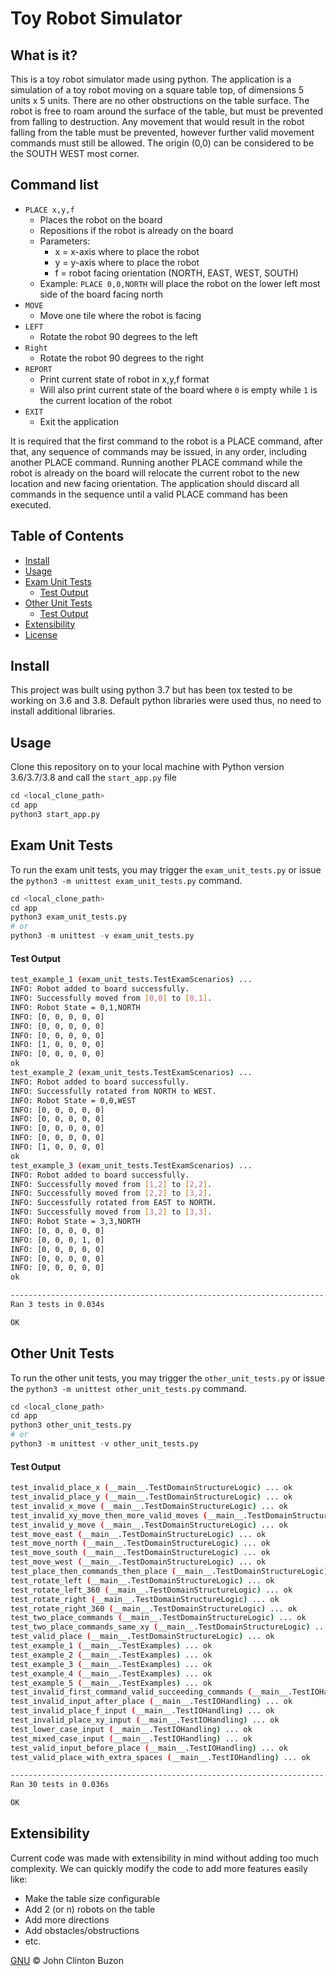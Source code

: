 # Toy Robot Simulator

## What is it?

This is a toy robot simulator made using python. The application is a simulation of a toy robot moving on a square table top, of dimensions 5 units x 5 units. There are no other obstructions on the table surface. The robot is free to roam around the surface of the table, but must be prevented from falling to destruction. Any movement that would result in the robot falling from the table must be prevented, however further valid movement commands must still be allowed. The origin (0,0) can be considered to be the SOUTH WEST most corner.

## Command list

- `PLACE x,y,f`
	- Places the robot on the board
	- Repositions if the robot is already on the board
	- Parameters:
		- x = x-axis where to place the robot
		- y = y-axis where to place the robot
		- f = robot facing orientation (NORTH, EAST, WEST, SOUTH)
	- Example: `PLACE 0,0,NORTH` will place the robot on the lower left most side of the board facing north
- `MOVE`
	- Move one tile where the robot is facing
- `LEFT`
	- Rotate the robot 90 degrees to the left
- `Right`
	- Rotate the robot 90 degrees to the right
- `REPORT`
	- Print current state of robot in x,y,f format
	- Will also print current state of the board where `0` is empty while `1` is the current location of the robot
- `EXIT`
	- Exit the application

It is required that the first command to the robot is a PLACE command, after that, any sequence of commands may be issued, in any order, including another PLACE command. Running another PLACE command while the robot is already on the board will relocate the current robot to the new location and new facing orientation. The application should discard all commands in the sequence until a valid PLACE command has been executed.

## Table of Contents

- [Install](#install)
- [Usage](#usage)
- [Exam Unit Tests](#exam-unit-tests)
	- [Test Output](#test-output)
- [Other Unit Tests](#other-unit-tests)
	- [Test Output](#test-output-1)
- [Extensibility](#extensibility)
- [License](#license)

## Install

This project was built using python 3.7 but has been tox tested to be working on 3.6 and 3.8. Default python libraries were used thus, no need to install additional libraries.

## Usage

Clone this repository on to your local machine with Python version 3.6/3.7/3.8 and call the `start_app.py` file

```Python
cd <local_clone_path>
cd app
python3 start_app.py
```

## Exam Unit Tests

To run the exam unit tests, you may trigger the `exam_unit_tests.py` or issue the `python3 -m unittest exam_unit_tests.py` command.

```Python
cd <local_clone_path>
cd app
python3 exam_unit_tests.py
# or
python3 -m unittest -v exam_unit_tests.py
```
#### Test Output

```bash
test_example_1 (exam_unit_tests.TestExamScenarios) ... 
INFO: Robot added to board successfully.
INFO: Successfully moved from [0,0] to [0,1].
INFO: Robot State = 0,1,NORTH
INFO: [0, 0, 0, 0, 0]
INFO: [0, 0, 0, 0, 0]
INFO: [0, 0, 0, 0, 0]
INFO: [1, 0, 0, 0, 0]
INFO: [0, 0, 0, 0, 0]
ok
test_example_2 (exam_unit_tests.TestExamScenarios) ... 
INFO: Robot added to board successfully.
INFO: Successfully rotated from NORTH to WEST.
INFO: Robot State = 0,0,WEST
INFO: [0, 0, 0, 0, 0]
INFO: [0, 0, 0, 0, 0]
INFO: [0, 0, 0, 0, 0]
INFO: [0, 0, 0, 0, 0]
INFO: [1, 0, 0, 0, 0]
ok
test_example_3 (exam_unit_tests.TestExamScenarios) ... 
INFO: Robot added to board successfully.
INFO: Successfully moved from [1,2] to [2,2].
INFO: Successfully moved from [2,2] to [3,2].
INFO: Successfully rotated from EAST to NORTH.
INFO: Successfully moved from [3,2] to [3,3].
INFO: Robot State = 3,3,NORTH
INFO: [0, 0, 0, 0, 0]
INFO: [0, 0, 0, 1, 0]
INFO: [0, 0, 0, 0, 0]
INFO: [0, 0, 0, 0, 0]
INFO: [0, 0, 0, 0, 0]
ok

----------------------------------------------------------------------
Ran 3 tests in 0.034s

OK
```
## Other Unit Tests

To run the other unit tests, you may trigger the `other_unit_tests.py` or issue the `python3 -m unittest other_unit_tests.py` command.

```Python
cd <local_clone_path>
cd app
python3 other_unit_tests.py
# or
python3 -m unittest -v other_unit_tests.py
```
#### Test Output

```bash
test_invalid_place_x (__main__.TestDomainStructureLogic) ... ok
test_invalid_place_y (__main__.TestDomainStructureLogic) ... ok
test_invalid_x_move (__main__.TestDomainStructureLogic) ... ok
test_invalid_xy_move_then_more_valid_moves (__main__.TestDomainStructureLogic) ... ok
test_invalid_y_move (__main__.TestDomainStructureLogic) ... ok
test_move_east (__main__.TestDomainStructureLogic) ... ok
test_move_north (__main__.TestDomainStructureLogic) ... ok
test_move_south (__main__.TestDomainStructureLogic) ... ok
test_move_west (__main__.TestDomainStructureLogic) ... ok
test_place_then_commands_then_place (__main__.TestDomainStructureLogic) ... ok
test_rotate_left (__main__.TestDomainStructureLogic) ... ok
test_rotate_left_360 (__main__.TestDomainStructureLogic) ... ok
test_rotate_right (__main__.TestDomainStructureLogic) ... ok
test_rotate_right_360 (__main__.TestDomainStructureLogic) ... ok
test_two_place_commands (__main__.TestDomainStructureLogic) ... ok
test_two_place_commands_same_xy (__main__.TestDomainStructureLogic) ... ok
test_valid_place (__main__.TestDomainStructureLogic) ... ok
test_example_1 (__main__.TestExamples) ... ok
test_example_2 (__main__.TestExamples) ... ok
test_example_3 (__main__.TestExamples) ... ok
test_example_4 (__main__.TestExamples) ... ok
test_example_5 (__main__.TestExamples) ... ok
test_invalid_first_command_valid_succeeding_commands (__main__.TestIOHandling) ... ok
test_invalid_input_after_place (__main__.TestIOHandling) ... ok
test_invalid_place_f_input (__main__.TestIOHandling) ... ok
test_invalid_place_xy_input (__main__.TestIOHandling) ... ok
test_lower_case_input (__main__.TestIOHandling) ... ok
test_mixed_case_input (__main__.TestIOHandling) ... ok
test_valid_input_before_place (__main__.TestIOHandling) ... ok
test_valid_place_with_extra_spaces (__main__.TestIOHandling) ... ok

----------------------------------------------------------------------
Ran 30 tests in 0.036s

OK
```

## Extensibility

Current code was made with extensibility in mind without adding too much complexity. We can quickly modify the code to add more features easily like:

- Make the table size configurable
- Add 2 (or n) robots on the table
- Add more directions
- Add obstacles/obstructions
- etc.

[GNU](LICENSE) © John Clinton Buzon